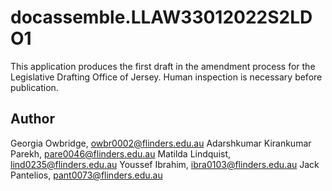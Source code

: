 # docassemble.LLAW33012022S2LDO1

This application produces the first draft in the amendment process for the Legislative Drafting Office of Jersey. Human inspection is necessary before publication. 

## Author

Georgia Owbridge, owbr0002@flinders.edu.au
Adarshkumar Kirankumar Parekh, pare0046@flinders.edu.au
Matilda Lindquist, lind0235@flinders.edu.au
Youssef Ibrahim, ibra0103@flinders.edu.au
Jack Pantelios, pant0073@flinders.edu.au